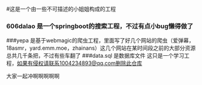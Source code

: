 #这是一个由一些不可描述的小姐姐构成的工程
### 606dalao 是一个springboot的搜索工程，不过有点小bug懒得做了
###yepa  是基于webmagic的爬虫工程，里面写了好几个网站的爬虫（爱弹幕，18asmr，yard.emm.moe，zhainans）这几个网站在某时间段之前的大部分资源总共几千条把，不过有些车翻了
###data.sql  是数据库文件
这只是一个学习工程，如果有侵权请联系1004234893@qq.com删除此仓库











































大家一起冲啊啊啊啊啊
